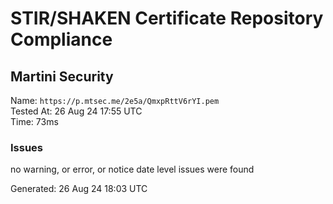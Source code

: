 # STIR/SHAKEN Certificate Repository Compliance

## Martini Security

Name: `https://p.mtsec.me/2e5a/QmxpRttV6rYI.pem`\
Tested At: 26 Aug 24 17:55 UTC\
Time: 73ms

### Issues

no warning, or error, or notice date level issues were found

Generated: 26 Aug 24 18:03 UTC